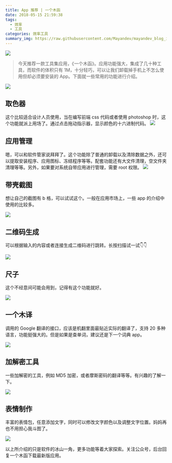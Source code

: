 ```yaml
---
title: App 推荐 | 一个木函
date: 2018-05-15 21:59:38
tags:
  - 效率
  - 工具
categories: 效率工具
summary_img: https://raw.githubusercontent.com/Mayandev/mayandev_blog_image/master/blog/app-one-woodhan-0.jpeg
---
```


<!-- more -->

![](https://raw.githubusercontent.com/Mayandev/mayandev_blog_image/master/blog/app-one-woodhan-0.jpeg)



> 今天推荐一款工具集应用，《一个木函》。应用功能强大，集成了几十种工具，而软件的体积只有 1M，十分轻巧，可以让我们卸载掉手机上不怎么使用但却必须要安装的 App。下面就一些常用的功能进行介绍。

![](https://raw.githubusercontent.com/Mayandev/mayandev_blog_image/master/blog/app-one-woodhan-1.jpeg)

## 取色器
这个比较适合设计人员使用，当在编写前端 css 代码或者使用 photoshop 时，这个功能就派上用场了。通过点击拖动指示器，显示颜色的十六进制代码。
![](https://raw.githubusercontent.com/Mayandev/mayandev_blog_image/master/blog/app-one-woodhan-2.jpeg)


## 应用管理
嗯，可以和软件管家说拜拜了。这个功能除了普通的卸载以及清除数据之外，还可以提取安装程序、应用图标、冻结程序等等。配套功能还有大文件清理，空文件夹清理等等。另外，如果要对系统自带应用进行管理，需要 root 权限。
![](https://raw.githubusercontent.com/Mayandev/mayandev_blog_image/master/blog/app-one-woodhan-3.jpeg)


## 带壳截图
想让自己的截图有 b 格，可以试试这个。一般在应用市场上，一些 app 的介绍中使用的比较多。


![](https://raw.githubusercontent.com/Mayandev/mayandev_blog_image/master/blog/app-one-woodhan-4.jpeg)

## 二维码生成
可以根据输入的内容或者连接生成二维码进行跳转。长按扫描试一试👇👇

![](https://raw.githubusercontent.com/Mayandev/mayandev_blog_image/master/blog/app-one-woodhan-5.jpeg)

## 尺子
这个不经意间可能会用到，记得有这个功能就好。

![](https://raw.githubusercontent.com/Mayandev/mayandev_blog_image/master/blog/app-one-woodhan-6.png)


## 一个木译
调用的 Google 翻译的接口，应该是机翻里面最贴近实际的翻译了，支持 20 多种语言，功能挺强大的。但是如果是查单词，建议还是下一个词典 app。

![](https://raw.githubusercontent.com/Mayandev/mayandev_blog_image/master/blog/app-one-woodhan-7.jpeg)


## 加解密工具
一些加解密的工具，例如 MD5 加密，或者摩斯密码的翻译等等。有兴趣的了解一下。

![](https://raw.githubusercontent.com/Mayandev/mayandev_blog_image/master/blog/app-one-woodhan-8.png)


## 表情制作
丰富的表情包，任意添加文字，同时可以修改文字颜色以及调整文字位置。妈妈再也不用担心我斗图了。





![](https://raw.githubusercontent.com/Mayandev/mayandev_blog_image/master/blog/app-one-woodhan-9.jpeg)

以上所介绍的只是软件的冰山一角，更多功能等着大家探索。关注公众号，后台回复一个木函下载最新版应用。